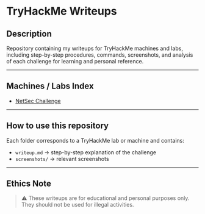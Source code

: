 # TryHackMe Writeups

## Description

Repository containing my writeups for TryHackMe machines and labs, including step-by-step procedures, commands, screenshots, and analysis of each challenge for learning and personal reference.

---

## Machines / Labs Index

- [NetSec Challenge](NetSec-Challenge/writeup.md)

---

## How to use this repository

Each folder corresponds to a TryHackMe lab or machine and contains:

- `writeup.md` → step-by-step explanation of the challenge  
- `screenshots/` → relevant screenshots  

---

## Ethics Note

> ⚠️ These writeups are for educational and personal purposes only. They should not be used for illegal activities.
